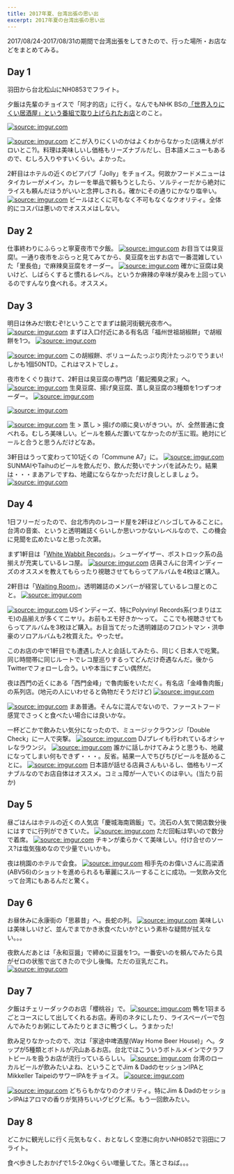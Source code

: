 ```yaml
---
title: 2017年夏、台湾出張の思い出
excerpt: 2017年夏の台湾出張の思い出
---
```


2017/08/24-2017/08/31の期間で台湾出張をしてきたので、行った場所・お店などをまとめてみる。

## Day 1
羽田から台北松山にNH0853でフライト。

夕飯は先輩のチョイスで「阿才的店」に行く。なんでもNHK BSの[「世界入りにくい居酒屋」という番組で取り上げられたお店](http://www.nhk.or.jp/nikui/18_taipei/)とのこと。

<a href="https://imgur.com/WJoSeze"><img src="https://i.imgur.com/WJoSeze.jpg" title="source: imgur.com" /></a>


<a href="https://imgur.com/w5LxjeE">
<img src="https://i.imgur.com/w5LxjeE.jpg" title="source: imgur.com" /></a>
どこが入りにくいのかはよくわからなかった(店構えがボロいとこ?)。料理は美味しいし価格もリーズナブルだし、日本語メニューもあるので、むしろ入りやすいくらい。よかった。

2軒目はホテルの近くのビアパブ「Jolly」をチョイス。何故かフードメニューはタイカレーがメイン。カレーを単品で頼もうとしたら、ソルティーだから絶対にライスも頼んだほうがいいと念押しされる。確かにその通りにかなり塩辛い。
<a href="https://imgur.com/EOThnUF"><img src="https://i.imgur.com/EOThnUF.jpg" title="source: imgur.com" /></a>
ビールはとくに可もなく不可もなくなクオリティ。全体的にコスパは悪いのでオススメはしない。

## Day 2
仕事終わりにふらっと寧夏夜市で夕飯。
<a href="https://imgur.com/Jzmx1Pj"><img src="https://i.imgur.com/Jzmx1Pj.jpg" title="source: imgur.com" /></a>
お目当ては臭豆腐!。一通り夜市をぶらっと見てみてから、臭豆腐を出すお店で一番混雑していた「里長伯」で麻辣臭豆腐をオーダー。
<a href="https://imgur.com/V2k1Yz7"><img src="https://i.imgur.com/V2k1Yz7.jpg" title="source: imgur.com" /></a>
確かに豆腐は臭いけど、しばらくすると慣れるレベル。というか麻辣の辛味が臭みを上回っているのですんなり食べれる。オススメ。

## Day 3
明日は休みだ!飲むぞ!ということでまずは饒河街観光夜市へ。
<a href="https://imgur.com/JMxslu4"><img src="https://i.imgur.com/JMxslu4.jpg" title="source: imgur.com" /></a>
まずは入口付近にある有名店「福州世祖胡椒餅」で胡椒餅を1つ。
<a href="https://imgur.com/2lhH7VC"><img src="https://i.imgur.com/2lhH7VC.jpg" title="source: imgur.com" /></a>


<a href="https://imgur.com/ihJiVGJ"><img src="https://i.imgur.com/ihJiVGJ.jpg" title="source: imgur.com" /></a>
この胡椒餅、ボリュームたっぷり肉汁たっぷりでうまい!しかも1個50NTD。これはマストでしょ。

夜市をくぐり抜けて、2軒目は臭豆腐の専門店「戴記獨臭之家」へ。
<a href="https://imgur.com/CxoE2ZR"><img src="https://i.imgur.com/CxoE2ZR.jpg" title="source: imgur.com" /></a>
生臭豆腐、揚げ臭豆腐、蒸し臭豆腐の3種類を1つずつオーダー。
<a href="https://imgur.com/3Deu6bS"><img src="https://i.imgur.com/3Deu6bS.jpg" title="source: imgur.com" /></a>


<a href="https://imgur.com/gx6L4Kr"><img src="https://i.imgur.com/gx6L4Kr.jpg" title="source: imgur.com" /></a>


<a href="https://imgur.com/TWt0hpj"><img src="https://i.imgur.com/TWt0hpj.jpg" title="source: imgur.com" /></a>
生 > 蒸し > 揚げの順に臭いがきつい。が、全然普通に食べれる。むしろ美味しい。ビールを頼んだ置いてなかったのが玉に瑕。絶対にビールと合うと思うんだけどなあ。

3軒目はうって変わって101近くの「Commune A7」に。
<a href="https://imgur.com/K1i4bmc"><img src="https://i.imgur.com/K1i4bmc.jpg" title="source: imgur.com" /></a>
SUNMAIやTaihuのビールを飲んだり、飲んだ勢いでナンパを試みたり。結果は・・・まあアレですね、地蔵にならなかっただけ良しとしましょう。
<a href="https://imgur.com/mTp41tu"><img src="https://i.imgur.com/mTp41tu.jpg" title="source: imgur.com" /></a>

## Day 4
1日フリーだったので、台北市内のレコード屋を2軒ほどハシゴしてみることに。
台湾の音楽、というと透明雑誌くらいしか思いつかないレベルなので、この機会に見聞を広めたいなと思った次第。

まず1軒目は「[White Wabbit Records](http://www.wwr.com.tw/)」。シューゲイザー、ポストロック系の品揃えが充実しているレコ屋。
<a href="https://imgur.com/CGRTBog"><img src="https://i.imgur.com/CGRTBog.jpg" title="source: imgur.com" /></a>
店員さんに台湾インディーズのオススメを教えてもらったり視聴させてもらってアルバムを4枚ほど購入。

2軒目は「[Waiting Room](http://waitingroomtw.bigcartel.com/)」。透明雑誌のメンバーが経営しているレコ屋とのこと。
<a href="https://imgur.com/cbVKL0R"><img src="https://i.imgur.com/cbVKL0R.jpg" title="source: imgur.com" /></a>


<a href="https://imgur.com/YRVA1V0"><img src="https://i.imgur.com/YRVA1V0.jpg" title="source: imgur.com" /></a>
USインディーズ、特にPolyvinyl Records系(つまりはエモ)の品揃えが多くてニヤリ。お前もエモ好きか〜って。
ここでも視聴させてもらってアルバムを3枚ほど購入。お目当てだった透明雑誌のフロントマン・洪申豪のソロアルバムも2枚買えた。やったぜ。

このお店の中で1軒目でも遭遇した人と会話してみたら、同じく日本人で吃驚。同じ時間帯に同じルートでレコ屋巡りするってどんだけ奇遇なんだ。後からTwitterでフォローし合う。いや本当にすごい偶然だ。

夜は西門の近くにある「西門金峰」で魯肉飯をいただく。有名店「金峰魯肉飯」の系列店。(地元の人にいわせると偽物だそうだけど)
<a href="https://imgur.com/fmSyyr6"><img src="https://i.imgur.com/fmSyyr6.jpg" title="source: imgur.com" /></a>


<a href="https://imgur.com/DTihpuQ"><img src="https://i.imgur.com/DTihpuQ.jpg" title="source: imgur.com" /></a>
まあ普通。そんなに混んでないので、ファーストフード感覚でさっくと食べたい場合には良いかな。

一杯どこかで飲みたい気分になったので、ミュージックラウンジ「Double Check」に一人で突撃。
<a href="https://imgur.com/4hZVIBf"><img src="https://i.imgur.com/4hZVIBf.jpg" title="source: imgur.com" /></a>
DJプレイも行われているオシャレなラウンジ。
<a href="https://imgur.com/yNdpEWC"><img src="https://i.imgur.com/yNdpEWC.jpg" title="source: imgur.com" /></a>
誰かに話しかけてみようと思うも、地蔵になってしまい何もできず・・・。反省。結果一人でちびちびビールを舐めることに。
<a href="https://imgur.com/dmfL7g6"><img src="https://i.imgur.com/dmfL7g6.jpg" title="source: imgur.com" /></a>
日本語が話せる店員さんもいるし、価格もリーズナブルなのでお店自体はオススメ。コミュ障が一人でいくのは辛い。(当たり前か)

## Day 5

昼ごはんはホテルの近くの人気店「慶城海南鶏飯」で。流石の人気で開店数分後にはすでに行列ができていた。
<a href="https://imgur.com/QhzStYV"><img src="https://i.imgur.com/QhzStYV.jpg" title="source: imgur.com" /></a>
ただ回転は早いので数分で着席。
<a href="https://imgur.com/ossvyqd"><img src="https://i.imgur.com/ossvyqd.jpg" title="source: imgur.com" /></a>
チキンが柔らかくて美味しい。付け合せのソース?は塩気強めなので少量でいいかも。

夜は桃園のホテルで会食。
<a href="https://imgur.com/KfaYFO5"><img src="https://i.imgur.com/KfaYFO5.jpg" title="source: imgur.com" /></a>
相手先のお偉いさんに高梁酒(ABV56)のショットを進められるも華麗にスルーすることに成功。一気飲み文化って台湾にもあるんだと驚く。

## Day 6
お昼休みに永康街の「思慕昔」へ。長蛇の列。
<a href="https://imgur.com/sQMfNzz"><img src="https://i.imgur.com/sQMfNzz.jpg" title="source: imgur.com" /></a>
美味しいは美味しいけど、並んでまでかき氷食べたいか?という素朴な疑問が拭えない。。。

夜飲んだあとは「永和豆醤」で締めに豆醤を1つ。一番安いのを頼んでみたら具がゼロの状態で出てきたので少し後悔。ただの豆乳だこれ。
<a href="https://imgur.com/afaWTXz"><img src="https://i.imgur.com/afaWTXz.jpg" title="source: imgur.com" /></a>

## Day 7
夕飯はチェリーダックのお店「櫻桃谷」で。
<a href="https://imgur.com/yDGksda"><img src="https://i.imgur.com/yDGksda.jpg" title="source: imgur.com" /></a>
鴨を1羽まるごとコースにして出してくれるお店。寿司のネタにしたり、ライスペーパーで包んでみたりお粥にしてみたりとまさに鴨づくし。うまかった!

飲み足りなかったので、次は「家途中啤酒屋(Way Home Beer House)」へ。タップが5種類とボトルが沢山あるお店。台北ではこういうボトルメインでクラフトビールを扱うお店が流行っているらしい。
<a href="https://imgur.com/R5yVgxI"><img src="https://i.imgur.com/R5yVgxI.jpg" title="source: imgur.com" /></a>
台湾のローカルビールが飲みたいよね、ということでJim & DadのセッションIPAとMikkeller TaipeiのサワーIPAをチョイス。
<a href="https://imgur.com/gHc0Jyy"><img src="https://i.imgur.com/gHc0Jyy.jpg" title="source: imgur.com" /></a>


<a href="https://imgur.com/Uj16uNF"><img src="https://i.imgur.com/Uj16uNF.jpg" title="source: imgur.com" /></a>
どちらもかなりのクオリティ。特にJim & DadのセッションIPAはアロマの香りが気持ちいいグビグビ系。もう一回飲みたい。

## Day 8
どこかに観光しに行く元気もなく、おとなしく空港に向かいNH0852で羽田にフライト。

食べ歩きしたおかげで1.5-2.0kgくらい増量してた。落とさねば。。。
